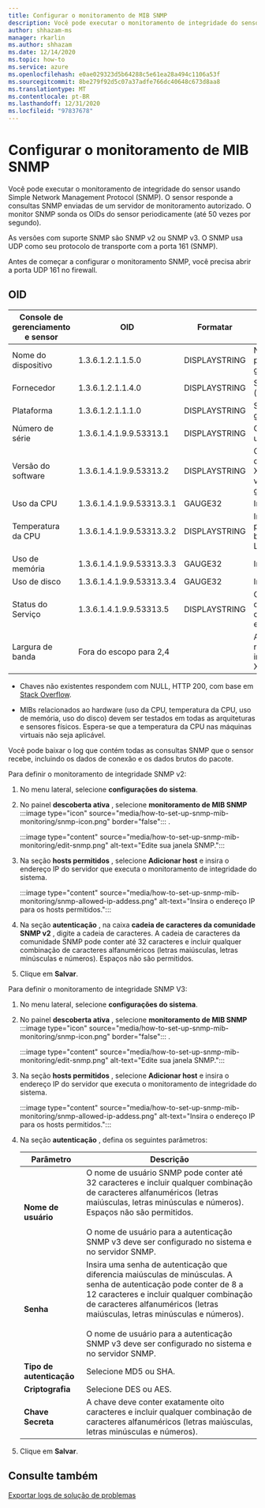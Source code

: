 ```yaml
---
title: Configurar o monitoramento de MIB SNMP
description: Você pode executar o monitoramento de integridade do sensor usando SNMP. O sensor responde a consultas SNMP enviadas de um servidor de monitoramento autorizado.
author: shhazam-ms
manager: rkarlin
ms.author: shhazam
ms.date: 12/14/2020
ms.topic: how-to
ms.service: azure
ms.openlocfilehash: e0ae029323d5b64288c5e61ea28a494c1106a53f
ms.sourcegitcommit: 8be279f92d5c07a37adfe766dc40648c673d8aa8
ms.translationtype: MT
ms.contentlocale: pt-BR
ms.lasthandoff: 12/31/2020
ms.locfileid: "97837678"
---
```

# <a name="set-up-snmp-mib-monitoring"></a>Configurar o monitoramento de MIB SNMP

Você pode executar o monitoramento de integridade do sensor usando Simple Network Management Protocol (SNMP). O sensor responde a consultas SNMP enviadas de um servidor de monitoramento autorizado. O monitor SNMP sonda os OIDs do sensor periodicamente (até 50 vezes por segundo).

As versões com suporte SNMP são SNMP v2 ou SNMP v3. O SNMP usa UDP como seu protocolo de transporte com a porta 161 (SNMP).

Antes de começar a configurar o monitoramento SNMP, você precisa abrir a porta UDP 161 no firewall.

## <a name="oids"></a>OID

| Console de gerenciamento e sensor | OID | Formatar | Descrição |
|--|--|--|--|
| Nome do dispositivo | 1.3.6.1.2.1.1.5.0 | DISPLAYSTRING | Nome do dispositivo para o console de gerenciamento local |
| Fornecedor | 1.3.6.1.2.1.1.4.0 | DISPLAYSTRING | Suporte da Microsoft (support.microsoft.com) |
| Plataforma | 1.3.6.1.2.1.1.1.0 | DISPLAYSTRING | Sensor ou console de gerenciamento local |
| Número de série | 1.3.6.1.4.1.9.9.53313.1 | DISPLAYSTRING | Cadeia de caracteres usada pela licença |
| Versão do software | 1.3.6.1.4.1.9.9.53313.2 | DISPLAYSTRING | Cadeia de caracteres de versão completa do Xsense e cadeia de versão completa de gerenciamento |
| Uso da CPU | 1.3.6.1.4.1.9.9.53313.3.1 | GAUGE32 | Indicação de zero a 100 |
| Temperatura da CPU | 1.3.6.1.4.1.9.9.53313.3.2 | DISPLAYSTRING | Indicação de Celsius para zero a 100 com base na entrada do Linux |
| Uso de memória | 1.3.6.1.4.1.9.9.53313.3.3 | GAUGE32 | Indicação de zero a 100 |
| Uso de disco | 1.3.6.1.4.1.9.9.53313.3.4 | GAUGE32 | Indicação de zero a 100 |
| Status do Serviço | 1.3.6.1.4.1.9.9.53313.5 | DISPLAYSTRING | Online ou offline se um dos quatro componentes cruciais estiver inativo |
| Largura de banda | Fora do escopo para 2,4 |  | A largura de banda recebida em cada interface do monitor em Xsense |

   - Chaves não existentes respondem com NULL, HTTP 200, com base em [Stack Overflow](https://stackoverflow.com/questions/51419026/querying-for-non-existing-record-returns-null-with-http-200).
    
   - MIBs relacionados ao hardware (uso da CPU, temperatura da CPU, uso de memória, uso do disco) devem ser testados em todas as arquiteturas e sensores físicos. Espera-se que a temperatura da CPU nas máquinas virtuais não seja aplicável.

Você pode baixar o log que contém todas as consultas SNMP que o sensor recebe, incluindo os dados de conexão e os dados brutos do pacote.

Para definir o monitoramento de integridade SNMP v2:

1. No menu lateral, selecione **configurações do sistema**.

2. No painel **descoberta ativa** , selecione **monitoramento de MIB SNMP** :::image type="icon" source="media/how-to-set-up-snmp-mib-monitoring/snmp-icon.png" border="false"::: .

    :::image type="content" source="media/how-to-set-up-snmp-mib-monitoring/edit-snmp.png" alt-text="Edite sua janela SNMP.":::

3. Na seção **hosts permitidos** , selecione **Adicionar host** e insira o endereço IP do servidor que executa o monitoramento de integridade do sistema.

    :::image type="content" source="media/how-to-set-up-snmp-mib-monitoring/snmp-allowed-ip-addess.png" alt-text="Insira o endereço IP para os hosts permitidos.":::

4. Na seção **autenticação** , na caixa **cadeia de caracteres da comunidade SNMP v2** , digite a cadeia de caracteres. A cadeia de caracteres da comunidade SNMP pode conter até 32 caracteres e incluir qualquer combinação de caracteres alfanuméricos (letras maiúsculas, letras minúsculas e números). Espaços não são permitidos.

5. Clique em **Salvar**.

Para definir o monitoramento de integridade SNMP V3:

1. No menu lateral, selecione **configurações do sistema**.

2. No painel **descoberta ativa** , selecione **monitoramento de MIB SNMP** :::image type="icon" source="media/how-to-set-up-snmp-mib-monitoring/snmp-icon.png" border="false"::: .

    :::image type="content" source="media/how-to-set-up-snmp-mib-monitoring/edit-snmp.png" alt-text="Edite sua janela SNMP.":::

3. Na seção **hosts permitidos** , selecione **Adicionar host** e insira o endereço IP do servidor que executa o monitoramento de integridade do sistema.

    :::image type="content" source="media/how-to-set-up-snmp-mib-monitoring/snmp-allowed-ip-addess.png" alt-text="Insira o endereço IP para os hosts permitidos.":::

4. Na seção **autenticação** , defina os seguintes parâmetros:

    | Parâmetro | Descrição |
    |--|--|
    | **Nome de usuário** | O nome de usuário SNMP pode conter até 32 caracteres e incluir qualquer combinação de caracteres alfanuméricos (letras maiúsculas, letras minúsculas e números). Espaços não são permitidos. <br /> <br />O nome de usuário para a autenticação SNMP v3 deve ser configurado no sistema e no servidor SNMP. |
    | **Senha** | Insira uma senha de autenticação que diferencia maiúsculas de minúsculas. A senha de autenticação pode conter de 8 a 12 caracteres e incluir qualquer combinação de caracteres alfanuméricos (letras maiúsculas, letras minúsculas e números). <br /> <br/>O nome de usuário para a autenticação SNMP v3 deve ser configurado no sistema e no servidor SNMP. |
    | **Tipo de autenticação** | Selecione MD5 ou SHA. |
    | **Criptografia** | Selecione DES ou AES. |
    | **Chave Secreta** | A chave deve conter exatamente oito caracteres e incluir qualquer combinação de caracteres alfanuméricos (letras maiúsculas, letras minúsculas e números). |

5. Clique em **Salvar**.

## <a name="see-also"></a>Consulte também

[Exportar logs de solução de problemas](how-to-troubleshoot-the-sensor-and-on-premises-management-console.md)
